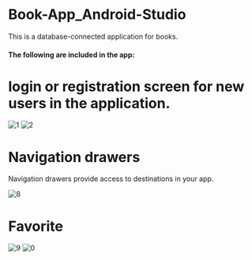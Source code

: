 # Book-App_Android-Studio
This is a database-connected application for books.

<h4>The following are included in the app:<h4>
  
# login or registration screen for new users in the application.

![1](https://user-images.githubusercontent.com/112755848/213519538-5d159b56-4b01-4703-82a2-5b56a601215d.JPG)
![2](https://user-images.githubusercontent.com/112755848/213519543-8ac1d696-f075-4bf8-bae8-10c4b006ea8b.JPG)

# Navigation drawers
Navigation drawers provide access to destinations in your app.

![8](https://user-images.githubusercontent.com/112755848/213520991-25691af1-b833-4d53-8f6b-3a989e4c6a89.JPG)

# Favorite

![9](https://user-images.githubusercontent.com/112755848/213521206-d180d9d7-9c49-49b5-ac28-bb281289f6e9.JPG)
![0](https://user-images.githubusercontent.com/112755848/213521210-b566504d-db1e-4d5a-bee5-6c7ba07d8d5b.JPG)


